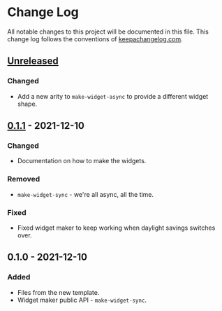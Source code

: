 # Change Log
All notable changes to this project will be documented in this file. This change log follows the conventions of [keepachangelog.com](http://keepachangelog.com/).

## [Unreleased]
### Changed
- Add a new arity to `make-widget-async` to provide a different widget shape.

## [0.1.1] - 2021-12-10
### Changed
- Documentation on how to make the widgets.

### Removed
- `make-widget-sync` - we're all async, all the time.

### Fixed
- Fixed widget maker to keep working when daylight savings switches over.

## 0.1.0 - 2021-12-10
### Added
- Files from the new template.
- Widget maker public API - `make-widget-sync`.

[Unreleased]: https://sourcehost.site/your-name/advent-of-code-clojure/compare/0.1.1...HEAD
[0.1.1]: https://sourcehost.site/your-name/advent-of-code-clojure/compare/0.1.0...0.1.1
